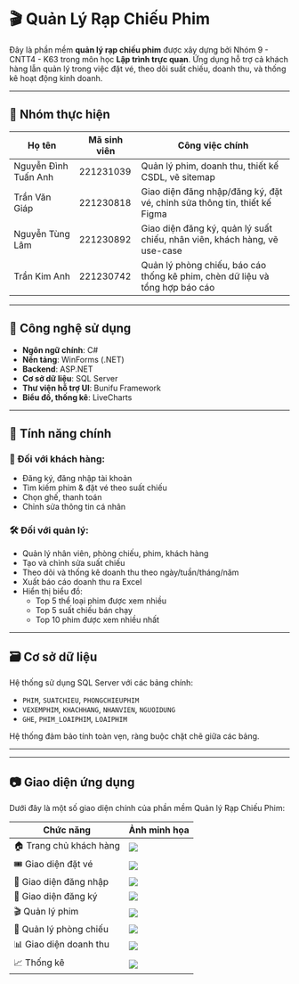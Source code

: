 # 🎬 Quản Lý Rạp Chiếu Phim

Đây là phần mềm **quản lý rạp chiếu phim** được xây dựng bởi Nhóm 9 - CNTT4 - K63 trong môn học **Lập trình trực quan**. Ứng dụng hỗ trợ cả khách hàng lẫn quản lý trong việc đặt vé, theo dõi suất chiếu, doanh thu, và thống kê hoạt động kinh doanh.

---

## 👥 Nhóm thực hiện

| Họ tên               | Mã sinh viên | Công việc chính |
|---------------------|--------------|-----------------|
| Nguyễn Đình Tuấn Anh | 221231039   | Quản lý phim, doanh thu, thiết kế CSDL, vẽ sitemap |
| Trần Văn Giáp        | 221230818   | Giao diện đăng nhập/đăng ký, đặt vé, chỉnh sửa thông tin, thiết kế Figma |
| Nguyễn Tùng Lâm      | 221230892   | Giao diện đăng ký, quản lý suất chiếu, nhân viên, khách hàng, vẽ use-case |
| Trần Kim Anh         | 221230742   | Quản lý phòng chiếu, báo cáo thống kê phim, chèn dữ liệu và tổng hợp báo cáo |

---

## 🚀 Công nghệ sử dụng

- **Ngôn ngữ chính**: C#
- **Nền tảng**: WinForms (.NET)
- **Backend**: ASP.NET  
- **Cơ sở dữ liệu**: SQL Server
- **Thư viện hỗ trợ UI**: Bunifu Framework  
- **Biểu đồ, thống kê**: LiveCharts

---

## 🎯 Tính năng chính

### 👤 Đối với khách hàng:
- Đăng ký, đăng nhập tài khoản
- Tìm kiếm phim & đặt vé theo suất chiếu
- Chọn ghế, thanh toán
- Chỉnh sửa thông tin cá nhân

### 🛠 Đối với quản lý:
- Quản lý nhân viên, phòng chiếu, phim, khách hàng
- Tạo và chỉnh sửa suất chiếu
- Theo dõi và thống kê doanh thu theo ngày/tuần/tháng/năm
- Xuất báo cáo doanh thu ra Excel
- Hiển thị biểu đồ:
  - Top 5 thể loại phim được xem nhiều
  - Top 5 suất chiếu bán chạy
  - Top 10 phim được xem nhiều nhất

---

## 🗃️ Cơ sở dữ liệu

Hệ thống sử dụng SQL Server với các bảng chính:

- `PHIM`, `SUATCHIEU`, `PHONGCHIEUPHIM`
- `VEXEMPHIM`, `KHACHHANG`, `NHANVIEN`, `NGUOIDUNG`
- `GHE`, `PHIM_LOAIPHIM`, `LOAIPHIM`

Hệ thống đảm bảo tính toàn vẹn, ràng buộc chặt chẽ giữa các bảng.

---

---

## 📷 Giao diện ứng dụng

Dưới đây là một số giao diện chính của phần mềm Quản lý Rạp Chiếu Phim:

| Chức năng               | Ảnh minh họa                        |
|-------------------------|-------------------------------------|
| 🏠 Trang chủ khách hàng | ![](static/trangchuKH.png)          |
| 🎟️ Giao diện đặt vé     | ![](static/datve.png)               |
| 🔐 Giao diện đăng nhập  | ![](static/login.png)               |
| 📝 Giao diện đăng ký    | ![](static/signup.png)              |
| 🎬 Quản lý phim         | ![](static/qlphim.png)              |
| 🏢 Quản lý phòng chiếu  | ![](static/qlphong.png)             |
| 📊 Giao diện doanh thu  | ![](static/revenue.png)             |
| 📈 Thống kê             | ![](static/thongke.png)             |


